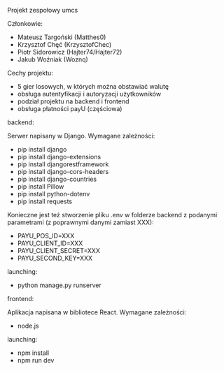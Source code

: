 Projekt zespołowy umcs 

Członkowie:
- Mateusz Targoński (Matthes0)
- Krzysztof Chęć (KrzysztofChec)
- Piotr Sidorowicz (Hajter74/Hajter72)
- Jakub Woźniak (Woznq)

Cechy projektu:

- 5 gier losowych, w których można obstawiać walutę
- obsługa autentyfikacji i autoryzacji użytkowników
- podział projektu na backend i frontend 
- obsługa płatności payU (częściowa)


backend: 

Serwer napisany w Django.
Wymagane zależności:
- pip install django
- pip install django-extensions
- pip install djangorestframework
- pip install django-cors-headers
- pip install django-countries
- pip install Pillow
- pip install python-dotenv
- pip install requests

Konieczne jest też stworzenie pliku .env w folderze backend z podanymi parametrami (z poprawnymi danymi zamiast XXX):
- PAYU_POS_ID=XXX
- PAYU_CLIENT_ID=XXX
- PAYU_CLIENT_SECRET=XXX
- PAYU_SECOND_KEY=XXX

launching:
- python manage.py runserver

frontend:

Aplikacja napisana w bibliotece React.
Wymagane zależności:
- node.js

launching:
- npm install
- npm run dev
